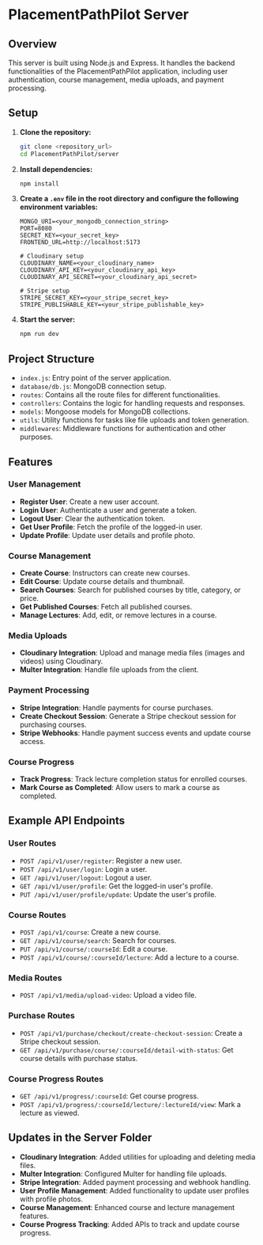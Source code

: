 # PlacementPathPilot Server

## Overview

This server is built using Node.js and Express. It handles the backend functionalities of the PlacementPathPilot application, including user authentication, course management, media uploads, and payment processing.

## Setup

1. **Clone the repository:**
    ```bash
    git clone <repository_url>
    cd PlacementPathPilot/server
    ```

2. **Install dependencies:**
    ```bash
    npm install
    ```

3. **Create a `.env` file in the root directory and configure the following environment variables:**
    ```properties
    MONGO_URI=<your_mongodb_connection_string>
    PORT=8080
    SECRET_KEY=<your_secret_key>
    FRONTEND_URL=http://localhost:5173

    # Cloudinary setup
    CLOUDINARY_NAME=<your_cloudinary_name>
    CLOUDINARY_API_KEY=<your_cloudinary_api_key>
    CLOUDINARY_API_SECRET=<your_cloudinary_api_secret>

    # Stripe setup
    STRIPE_SECRET_KEY=<your_stripe_secret_key>
    STRIPE_PUBLISHABLE_KEY=<your_stripe_publishable_key>
    ```

4. **Start the server:**
    ```bash
    npm run dev
    ```

## Project Structure

- `index.js`: Entry point of the server application.
- `database/db.js`: MongoDB connection setup.
- `routes`: Contains all the route files for different functionalities.
- `controllers`: Contains the logic for handling requests and responses.
- `models`: Mongoose models for MongoDB collections.
- `utils`: Utility functions for tasks like file uploads and token generation.
- `middlewares`: Middleware functions for authentication and other purposes.

## Features

### User Management

- **Register User**: Create a new user account.
- **Login User**: Authenticate a user and generate a token.
- **Logout User**: Clear the authentication token.
- **Get User Profile**: Fetch the profile of the logged-in user.
- **Update Profile**: Update user details and profile photo.

### Course Management

- **Create Course**: Instructors can create new courses.
- **Edit Course**: Update course details and thumbnail.
- **Search Courses**: Search for published courses by title, category, or price.
- **Get Published Courses**: Fetch all published courses.
- **Manage Lectures**: Add, edit, or remove lectures in a course.

### Media Uploads

- **Cloudinary Integration**: Upload and manage media files (images and videos) using Cloudinary.
- **Multer Integration**: Handle file uploads from the client.

### Payment Processing

- **Stripe Integration**: Handle payments for course purchases.
- **Create Checkout Session**: Generate a Stripe checkout session for purchasing courses.
- **Stripe Webhooks**: Handle payment success events and update course access.

### Course Progress

- **Track Progress**: Track lecture completion status for enrolled courses.
- **Mark Course as Completed**: Allow users to mark a course as completed.

## Example API Endpoints

### User Routes

- `POST /api/v1/user/register`: Register a new user.
- `POST /api/v1/user/login`: Login a user.
- `GET /api/v1/user/logout`: Logout a user.
- `GET /api/v1/user/profile`: Get the logged-in user's profile.
- `PUT /api/v1/user/profile/update`: Update the user's profile.

### Course Routes

- `POST /api/v1/course`: Create a new course.
- `GET /api/v1/course/search`: Search for courses.
- `PUT /api/v1/course/:courseId`: Edit a course.
- `POST /api/v1/course/:courseId/lecture`: Add a lecture to a course.

### Media Routes

- `POST /api/v1/media/upload-video`: Upload a video file.

### Purchase Routes

- `POST /api/v1/purchase/checkout/create-checkout-session`: Create a Stripe checkout session.
- `GET /api/v1/purchase/course/:courseId/detail-with-status`: Get course details with purchase status.

### Course Progress Routes

- `GET /api/v1/progress/:courseId`: Get course progress.
- `POST /api/v1/progress/:courseId/lecture/:lectureId/view`: Mark a lecture as viewed.

## Updates in the Server Folder

- **Cloudinary Integration**: Added utilities for uploading and deleting media files.
- **Multer Integration**: Configured Multer for handling file uploads.
- **Stripe Integration**: Added payment processing and webhook handling.
- **User Profile Management**: Added functionality to update user profiles with profile photos.
- **Course Management**: Enhanced course and lecture management features.
- **Course Progress Tracking**: Added APIs to track and update course progress.

